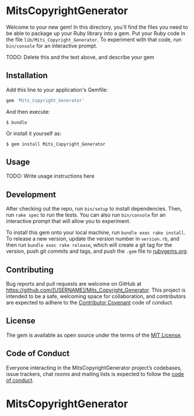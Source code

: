 # MitsCopyrightGenerator

Welcome to your new gem! In this directory, you'll find the files you need to be able to package up your Ruby library into a gem. Put your Ruby code in the file `lib/Mits_Copyright_Generator`. To experiment with that code, run `bin/console` for an interactive prompt.

TODO: Delete this and the text above, and describe your gem

## Installation

Add this line to your application's Gemfile:

```ruby
gem 'Mits_Copyright_Generator'
```

And then execute:

    $ bundle

Or install it yourself as:

    $ gem install Mits_Copyright_Generator

## Usage

TODO: Write usage instructions here

## Development

After checking out the repo, run `bin/setup` to install dependencies. Then, run `rake spec` to run the tests. You can also run `bin/console` for an interactive prompt that will allow you to experiment.

To install this gem onto your local machine, run `bundle exec rake install`. To release a new version, update the version number in `version.rb`, and then run `bundle exec rake release`, which will create a git tag for the version, push git commits and tags, and push the `.gem` file to [rubygems.org](https://rubygems.org).

## Contributing

Bug reports and pull requests are welcome on GitHub at https://github.com/[USERNAME]/Mits_Copyright_Generator. This project is intended to be a safe, welcoming space for collaboration, and contributors are expected to adhere to the [Contributor Covenant](http://contributor-covenant.org) code of conduct.

## License

The gem is available as open source under the terms of the [MIT License](http://opensource.org/licenses/MIT).

## Code of Conduct

Everyone interacting in the MitsCopyrightGenerator project’s codebases, issue trackers, chat rooms and mailing lists is expected to follow the [code of conduct](https://github.com/[USERNAME]/Mits_Copyright_Generator/blob/master/CODE_OF_CONDUCT.md).
# MitsCopyrightGenerator
